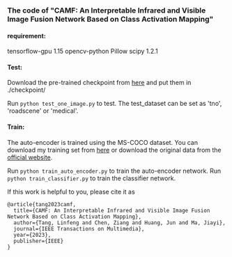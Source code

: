 ### The code of "CAMF: An Interpretable Infrared and Visible Image Fusion Network Based on Class Activation Mapping"

#### requirement:
tensorflow-gpu 1.15
opencv-python
Pillow
scipy 1.2.1

#### Test:
Download the pre-trained checkpoint from [here](https://drive.google.com/file/d/1eECkhVdIoJoSEbGkx1-YNo6_XatGS01-/view?usp=sharing) and put them in ./checkpoint/

Run `python test_one_image.py` to test. The test_dataset can be set as 'tno', 'roadscene' or 'medical'.

#### Train:
The auto-encoder is trained using the MS-COCO dataset. 
You can download my training set from [here](https://drive.google.com/file/d/1BJ2UAE1_eS2xnFE0a-JAvxPhO_7Oe_3H/view?usp=sharing) or download the original data from the [official website](https://cocodataset.org/#home).

Run `python train_auto_encoder.py` to train the auto-encoder network.
Run `python train_classifier.py` to train the classifier network.


If this work is helpful to you, please cite it as 
```
@article{tang2023camf,
  title={CAMF: An Interpretable Infrared and Visible Image Fusion Network Based on Class Activation Mapping},
  author={Tang, Linfeng and Chen, Ziang and Huang, Jun and Ma, Jiayi},
  journal={IEEE Transactions on Multimedia},
  year={2023},
  publisher={IEEE}
}
```